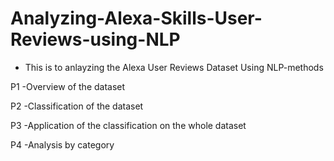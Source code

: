 # Analyzing-Alexa-Skills-User-Reviews-using-NLP
- This is to anlayzing the Alexa User Reviews Dataset Using NLP-methods

P1 -Overview of the dataset

P2 -Classification of the dataset

P3 -Application of the classification on the whole dataset

P4 -Analysis by category
